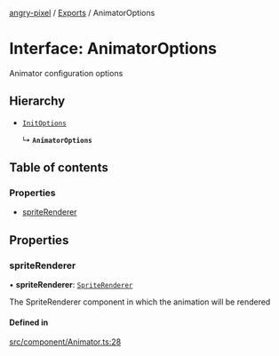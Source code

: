 [angry-pixel](../README.md) / [Exports](../modules.md) / AnimatorOptions

# Interface: AnimatorOptions

Animator configuration options

## Hierarchy

- [`InitOptions`](InitOptions.md)

  ↳ **`AnimatorOptions`**

## Table of contents

### Properties

- [spriteRenderer](AnimatorOptions.md#spriterenderer)

## Properties

### spriteRenderer

• **spriteRenderer**: [`SpriteRenderer`](../classes/SpriteRenderer.md)

The SpriteRenderer component in which the animation will be rendered

#### Defined in

[src/component/Animator.ts:28](https://github.com/angry-pixel-studio/angry-pixel-engine/blob/9576100/src/component/Animator.ts#L28)
